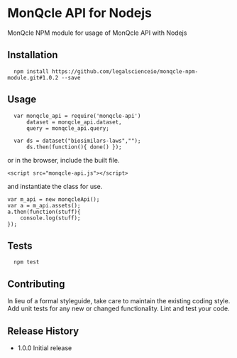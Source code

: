 MonQcle API for Nodejs
=========

MonQcle NPM module for usage of MonQcle API with Nodejs

## Installation
~~~~
  npm install https://github.com/legalscienceio/monqcle-npm-module.git#1.0.2 --save
~~~~
## Usage
~~~~
  var monqcle_api = require('monqcle-api')
      dataset = monqcle_api.dataset,
      query = monqcle_api.query;

  var ds = dataset("biosimilars-laws","");
      ds.then(function(){ done() });

~~~~

or in the browser, include the built file.

~~~
<script src="monqcle-api.js"></script>
~~~

and instantiate the class for use.

~~~
var m_api = new monqcleApi();
var a = m_api.assets();
a.then(function(stuff){ 
    console.log(stuff);
});
~~~

## Tests
~~~~
  npm test
~~~~
## Contributing

In lieu of a formal styleguide, take care to maintain the existing coding style.
Add unit tests for any new or changed functionality. Lint and test your code.

## Release History

* 1.0.0 Initial release
